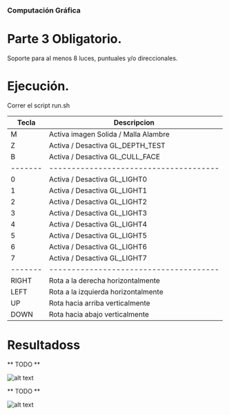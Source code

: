### Computación Gráfica

# Parte 3 Obligatorio.

Soporte para al menos 8 luces, puntuales y/o direccionales.

# Ejecución.

Correr el script run.sh


| Tecla | Descripcion                          |
|-------|--------------------------------------|
| M     | Activa imagen Solida / Malla Alambre |
| Z     | Activa / Desactiva GL_DEPTH_TEST     |
| B     | Activa / Desactiva GL_CULL_FACE      |
|-------|--------------------------------------|
| 0     | Activa / Desactiva GL_LIGHT0         |
| 1     | Activa / Desactiva GL_LIGHT1         |
| 2     | Activa / Desactiva GL_LIGHT2         |
| 3     | Activa / Desactiva GL_LIGHT3         |
| 4     | Activa / Desactiva GL_LIGHT4         |
| 5     | Activa / Desactiva GL_LIGHT5         |
| 6     | Activa / Desactiva GL_LIGHT6         |
| 7     | Activa / Desactiva GL_LIGHT7         |
|-------|--------------------------------------|
| RIGHT | Rota a la derecha horizontalmente    |
| LEFT  | Rota a la izquierda horizontalmente  |
| UP    | Rota hacia arriba verticalmente      |
| DOWN  | Rota hacia abajo verticalmente       |

# Resultadoss

** TODO **

![alt text](https://github.com/nandotorterolo/computaciongrafica/blob/master/obligatorio/3/Example1.png "Example1")

** TODO **

![alt text](https://github.com/nandotorterolo/computaciongrafica/blob/master/obligatorio/3/Example2.png "Example1")


